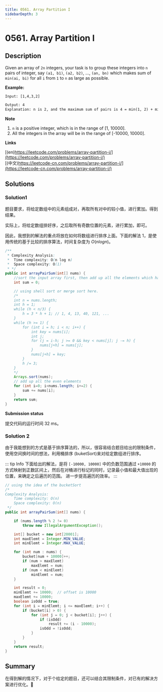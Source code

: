 ```yaml
---
title: 0561. Array Partition I
sidebarDepth: 3
---
```


# 0561. Array Partition I

## Description

Given an array of ``2n`` integers, your task is to group these integers into ``n`` pairs of integer, say ``(a1, b1)``,
 ``(a2, b2)``, ..., ``(an, bn)`` which makes sum of ``min(ai, bi)`` for all ``i`` from ``1`` to ``n`` as large as possible.

**Example:**

```txt
Input: [1,4,3,2]

Output: 4
Explanation: n is 2, and the maximum sum of pairs is 4 = min(1, 2) + min(3, 4).
```
 
**Note**

1. ``n`` is a positive integer, which is in the range of [1, 10000].
2. All the integers in the array will be in the range of [-10000, 10000].

**Links**

[(en)https://leetcode.com/problems/array-partition-i/](https://leetcode.com/problems/array-partition-i/)
<br />
[(中文)https://leetcode-cn.com/problems/array-partition-i/](https://leetcode-cn.com/problems/array-partition-i/)

## Solutions

### Solution1

题目要求，将给定数组中的元素组成对，再取所有对中的较小值，进行累加。得到结果。

实际上，将给定数组排好序，之后取所有奇数位置的元素，进行累加，即可。

因此，我想到的解法的重点将放在如何将数组进行排序上面。下面的解法 1，是使用传统的基于比较的排序算法，时间复杂度为 $O(n log n)$。

```java
/**
 * Complexity Analysis: 
 *  Time complexity: O(n log n)
 *  Space complexity: O(1)
 * */
public int arrayPairSum(int[] nums) {
    //sort the input array first, then add up all the elements which have the even index.
    int sum = 0;

    // using shell sort or merge sort here.
    /*
    int n = nums.length;
    int h = 1;
    while (h < n/3) {
        h = 3 * h + 1; // 1, 4, 13, 40, 121, ...
    }
    while (h >= 1) {
        for (int i = h; i < n; i++) {
            int key = nums[i];
            int j;
            for (j = i-h; j >= 0 && key < nums[j]; j -= h) {
                nums[j+h] = nums[j];
            }
            nums[j+h] = key;
        }
        h /= 3;
    }
    */
    Arrays.sort(nums);
    // add up all the even elements
    for (int i=0; i<nums.length; i+=2) {
        sum += nums[i];
    }
    return sum;
}
```

**Submission status**

提交代码的运行时间 32 ms。

### Solution 2

由于我能想到的方式是基于排序算法的，所以，很容易结合题目给出的限制条件，使用空间换时间的想法，利用桶排序 (buketSort)来对给定数组进行排序。

::: tip Info 
下面给出的解法，是将 ``[-10000, 10000]`` 中的负数范围通过 ``+10000`` 的方式映射到正数区间上，然后在对桶进行标记的同时，记录最小值和最大值出现的位置，来确定之后遍历的范围。
进一步提高遍历的效率。
:::

```java
// using the idea of the bucketSort
/*
Complexity Analysis:
    Time complexity: O(n)
    Space complexity: O(n)
 */
public int arrayPairSum(int[] nums) {

    if (nums.length % 2 != 0)
        throw new IllegalArgumentException();

    int[] bucket = new int[20001];
    int maxElemt = Integer.MIN_VALUE;
    int minElemt = Integer.MAX_VALUE;

    for (int num : nums) {
        bucket[num + 10000]++;
        if (num > maxElemt)
            maxElemt = num;
        if (num < minElemt)
            minElemt = num;
    }

    int result = 0;
    minElemt += 10000;  // offset is 10000
    maxElemt += 10000;
    boolean isOdd = true;
    for (int i = minElemt; i <= maxElemt; i++) {
        if (bucket[i] > 0) {
            for (int j = 0; j < bucket[i]; j++) {
                if (isOdd)
                    result += (i - 10000);
                isOdd = !isOdd;
            }
        }
    }
    return result;
}
```

## Summary

在得到解的情况下，对于个给定的题目，还可以结合其限制条件，对已有的解决方案进行优化。🤔

